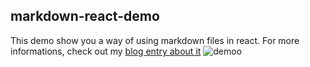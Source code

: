 ## markdown-react-demo

This demo show you a way of using markdown files in react. For more informations, check out my [blog entry about it](http://vulgairedev.fr/blog/article/markdown-pages-react)
![demo](https://github.com/Romathonat/markdown-react-demo/blob/master/demo.gif)o
